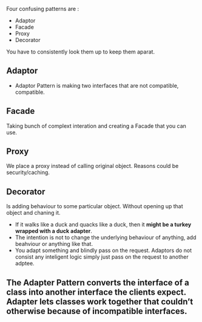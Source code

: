 Four confusing patterns are : 
* Adaptor
* Facade
* Proxy 
* Decorator 

You have to consistently look them up to keep them aparat. 

## Adaptor
* Adaptor Pattern is making two interfaces that are not compatible, compatible. 

## Facade
Taking bunch of complext interation and creating a Facade that you can use. 

## Proxy
We place a proxy instead of calling original object. Reasons could be security/caching. 

## Decorator
Is adding behaviour to some particular object. Without opening up that object and chaning it. 



* If it walks like a duck and quacks like a duck, then it  **might be a turkey wrapped with a duck adapter**.
* The intention is not to change the underlying behaviour of anything, add beahviour or anything like that. 
* You adapt something and blindly pass on the request. Adaptors do not consist any inteligent logic simply just pass on the request to another adptee. 


## The Adapter Pattern converts the interface of a class into another interface the clients expect. Adapter lets classes work together that couldn’t otherwise because of incompatible interfaces.


